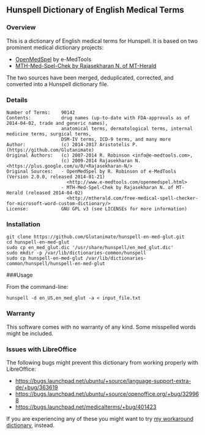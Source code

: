## Hunspell Dictionary of English Medical Terms

### Overview

This is a dictionary of English medical terms for Hunspell. It is based on two prominent medical dictionary projects:

 - [OpenMedSpel](http://www.e-medtools.com/openmedspel.html) by e-MedTools
 - [MTH-Med-Spel-Chek by Rajasekharan N. of MT-Herald](http://mtherald.com/free-medical-spell-checker-for-microsoft-word-custom-dictionary/)

The two sources have been merged, deduplicated, corrected, and converted into a Hunspell dictionary file.

### Details

    Number of Terms:    90142
    Contents:           drug names (up-to-date with FDA-approvals as of 2014-04-02, trade and generic names),
                        anatomical terms, dermatological terms, internal medicine terms, surgical terms,
                        DSM-IV terms, ICD-9 terms, and many more
    Author:             (c) 2014-2017 Aristotelis P. (https://github.com/Glutanimate)
    Original Authors:   (c) 2007-2014 R. Robinson <info@e-medtools.com>, 
                        (c) 2009-2014 Rajasekharan N. <https://plus.google.com/u/0/+Rajasekharan-N/>
    Original Sources:   - OpenMedSpel by R. Robinson of e-MedTools (Version 2.0.0, released 2014-01-21)
                          <http://www.e-medtools.com/openmedspel.html>
                        - MTH-Med-Spel-Chek by Rajasekharan N. of MT-Herald (released 2014-04-02)
                          <http://mtherald.com/free-medical-spell-checker-for-microsoft-word-custom-dictionary/>
    License:            GNU GPL v3 (see LICENSEs for more information)

### Installation

    git clone https://github.com/Glutanimate/hunspell-en-med-glut.git
    cd hunspell-en-med-glut
    sudo cp en_med_glut.dic '/usr/share/hunspell/en_med_glut.dic'
    sudo mkdir -p /var/lib/dictionaries-common/hunspell
    sudo cp hunspell-en-med-glut /var/lib/dictionaries-common/hunspell/hunspell-en-med-glut

###Usage
 
From the command-line:

    hunspell -d en_US,en_med_glut -a < input_file.txt

### Warranty

This software comes with no warranty of any kind. Some misspelled words might be included.

### Issues with LibreOffice

The following bugs might prevent this dictionary from working properly with LibreOffice:

- https://bugs.launchpad.net/ubuntu/+source/language-support-extra-de/+bug/363619
- https://bugs.launchpad.net/ubuntu/+source/openoffice.org/+bug/329968
- https://bugs.launchpad.net/medicalterms/+bug/401423

If you are experiencing any of these you might want to try [my workaround dictionary](https://github.com/Glutanimate/hunspell-en-med-glut-workaround), instead.
